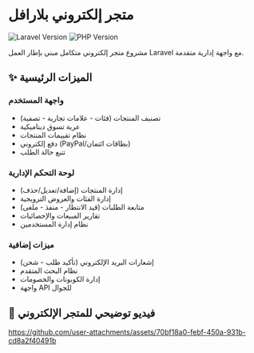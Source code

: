 # متجر إلكتروني بلارافل
![Laravel Version](https://img.shields.io/badge/Laravel-10.x-orange)
![PHP Version](https://img.shields.io/badge/PHP-8.1%2B-blue)

مشروع متجر إلكتروني متكامل مبني بإطار العمل Laravel مع واجهة إدارية متقدمة.

## ✨ الميزات الرئيسية
### واجهة المستخدم
- تصنيف المنتجات (فئات - علامات تجارية - تصفية)
- عربة تسوق ديناميكية
- نظام تقييمات المنتجات
- دفع إلكتروني (PayPal/بطاقات ائتمان)
- تتبع حالة الطلب

### لوحة التحكم الإدارية
- إدارة المنتجات (إضافة/تعديل/حذف)
- إدارة الفئات والعروض الترويجية
- متابعة الطلبات (قيد الانتظار - منفذ - ملغى)
- تقارير المبيعات والإحصائيات
- نظام إدارة المستخدمين

### ميزات إضافية
- إشعارات البريد الإلكتروني (تأكيد طلب - شحن)
- نظام البحث المتقدم
- إدارة الكوبونات والخصومات
- واجهة API للجوال
## 🎥 فيديو توضيحي  للمتجر الإلكتروني



https://github.com/user-attachments/assets/70bf18a0-febf-450a-931b-cd8a2f40491b


